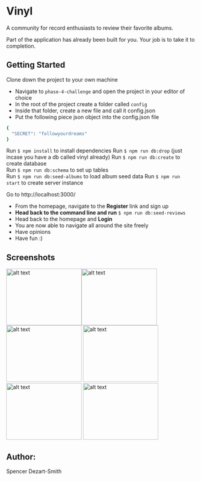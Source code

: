 # Vinyl

A community for record enthusiasts to review their favorite albums.

Part of the application has already been built for you. Your job is to take it to completion.

## Getting Started

Clone down the project to your own machine
  - Navigate to `phase-4-challenge` and open the project in your editor of choice
  - In the root of the project create a folder called `config`
  - Inside that folder, create a new file and call it config.json
  - Put the following piece json object into the config.json file
  ```ruby
  {
	"SECRET": "followyourdreams"
  }
  ```

Run `$ npm install` to install dependencies
Run `$ npm run db:drop` (just incase you have a db called vinyl already)
Run `$ npm run db:create` to create database  
Run `$ npm run db:schema` to set up tables  
Run `$ npm run db:seed-albums` to load album seed data 
Run `$ npm run start` to create server instance

Go to http://localhost:3000/
  - From the homepage, navigate to the **Register** link and sign up
  - **Head back to the command line and run** `$ npm run db:seed-reviews`
  - Head back to the homepage and **Login**
  - You are now able to navigate all around the site freely
  - Have opinions
  - Have fun :)

## Screenshots

<img src="http://i.imgur.com/OtpxzSt.png" alt="alt text" width="200" height="150"><img src="http://i.imgur.com/KuoYfN3.png" alt="alt text" width="200" height="150">
<img src="http://i.imgur.com/CSOiaxd.png" alt="alt text" width="200" height="150">
<img src="http://i.imgur.com/bDH64l2.png" alt="alt text" width="200" height="150">
<img src="http://i.imgur.com/8xsQshj.png" alt="alt text" width="200" height="150">
<img src="http://i.imgur.com/OU5DtxY.png" alt="alt text" width="200" height="150">

## Author:
  Spencer Dezart-Smith

